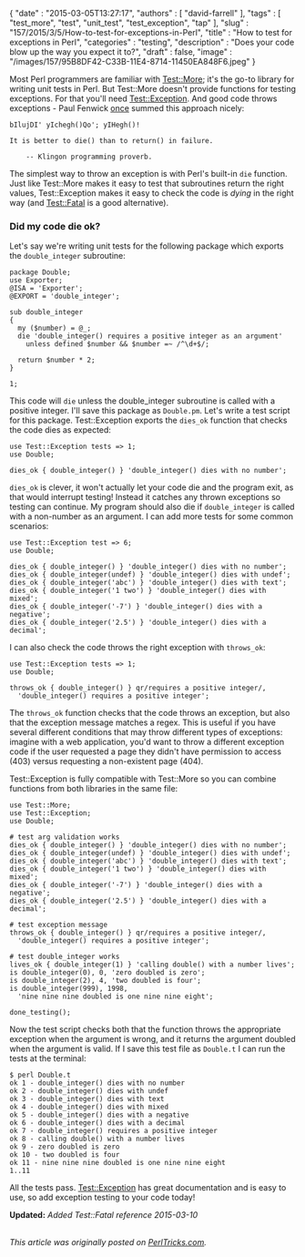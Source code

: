 {
   "date" : "2015-03-05T13:27:17",
   "authors" : [
      "david-farrell"
   ],
   "tags" : [
      "test_more",
      "test",
      "unit_test",
      "test_exception",
      "tap"
   ],
   "slug" : "157/2015/3/5/How-to-test-for-exceptions-in-Perl",
   "title" : "How to test for exceptions in Perl",
   "categories" : "testing",
   "description" : "Does your code blow up the way you expect it to?",
   "draft" : false,
   "image" : "/images/157/95B8DF42-C33B-11E4-8714-11450EA848F6.jpeg"
}


Most Perl programmers are familiar with [Test::More](https://metacpan.org/pod/Test::More); it's the go-to library for writing unit tests in Perl. But Test::More doesn't provide functions for testing exceptions. For that you'll need [Test::Exception](https://metacpan.org/pod/Test::Exception). And good code throws exceptions - Paul Fenwick [once](http://perltraining.com.au/tips/2008-08-20.html) summed this approach nicely:

    bIlujDI' yIchegh()Qo'; yIHegh()!

    It is better to die() than to return() in failure.

        -- Klingon programming proverb.

The simplest way to throw an exception is with Perl's built-in `die` function. Just like Test::More makes it easy to test that subroutines return the right values, Test::Exception makes it easy to check the code is *dying* in the right way (and [Test::Fatal](https://metacpan.org/pod/Test::Fatal) is a good alternative).

### Did my code die ok?

Let's say we're writing unit tests for the following package which exports the `double_integer` subroutine:

``` prettyprint
package Double;
use Exporter;
@ISA = 'Exporter';
@EXPORT = 'double_integer';

sub double_integer
{
  my ($number) = @_;
  die 'double_integer() requires a positive integer as an argument'
    unless defined $number && $number =~ /^\d+$/;

  return $number * 2;
}

1;
```

This code will `die` unless the double\_integer subroutine is called with a positive integer. I'll save this package as `Double.pm`. Let's write a test script for this package. Test::Exception exports the `dies_ok` function that checks the code dies as expected:

``` prettyprint
use Test::Exception tests => 1;
use Double;

dies_ok { double_integer() } 'double_integer() dies with no number';
```

`dies_ok` is clever, it won't actually let your code die and the program exit, as that would interrupt testing! Instead it catches any thrown exceptions so testing can continue. My program should also die if `double_integer` is called with a non-number as an argument. I can add more tests for some common scenarios:

``` prettyprint
use Test::Exception test => 6;
use Double;

dies_ok { double_integer() } 'double_integer() dies with no number';
dies_ok { double_integer(undef) } 'double_integer() dies with undef';
dies_ok { double_integer('abc') } 'double_integer() dies with text';
dies_ok { double_integer('1 two') } 'double_integer() dies with mixed';
dies_ok { double_integer('-7') } 'double_integer() dies with a negative';
dies_ok { double_integer('2.5') } 'double_integer() dies with a decimal';
```

I can also check the code throws the right exception with `throws_ok`:

``` prettyprint
use Test::Exception tests => 1;
use Double;

throws_ok { double_integer() } qr/requires a positive integer/, 
  'double_integer() requires a positive integer';
```

The `throws_ok` function checks that the code throws an exception, but also that the exception message matches a regex. This is useful if you have several different conditions that may throw different types of exceptions: imagine with a web application, you'd want to throw a different exception code if the user requested a page they didn't have permission to access (403) versus requesting a non-existent page (404).

Test::Exception is fully compatible with Test::More so you can combine functions from both libraries in the same file:

``` prettyprint
use Test::More;
use Test::Exception;
use Double;

# test arg validation works
dies_ok { double_integer() } 'double_integer() dies with no number';
dies_ok { double_integer(undef) } 'double_integer() dies with undef';
dies_ok { double_integer('abc') } 'double_integer() dies with text';
dies_ok { double_integer('1 two') } 'double_integer() dies with mixed';
dies_ok { double_integer('-7') } 'double_integer() dies with a negative';
dies_ok { double_integer('2.5') } 'double_integer() dies with a decimal';

# test exception message
throws_ok { double_integer() } qr/requires a positive integer/, 
  'double_integer() requires a positive integer';

# test double_integer works
lives_ok { double_integer(1) } 'calling double() with a number lives';
is double_integer(0), 0, 'zero doubled is zero';
is double_integer(2), 4, 'two doubled is four';
is double_integer(999), 1998, 
  'nine nine nine doubled is one nine nine eight';

done_testing();
```

Now the test script checks both that the function throws the appropriate exception when the argument is wrong, and it returns the argument doubled when the argument is valid. If I save this test file as `Double.t` I can run the tests at the terminal:

``` prettyprint
$ perl Double.t
ok 1 - double_integer() dies with no number
ok 2 - double_integer() dies with undef
ok 3 - double_integer() dies with text
ok 4 - double_integer() dies with mixed
ok 5 - double_integer() dies with a negative
ok 6 - double_integer() dies with a decimal
ok 7 - double_integer() requires a positive integer
ok 8 - calling double() with a number lives
ok 9 - zero doubled is zero
ok 10 - two doubled is four
ok 11 - nine nine nine doubled is one nine nine eight
1..11
```

All the tests pass. [Test::Exception](https://metacpan.org/pod/Test::Exception) has great documentation and is easy to use, so add exception testing to your code today!

**Updated:** *Added Test::Fatal reference 2015-03-10*

\
*This article was originally posted on [PerlTricks.com](http://perltricks.com).*

